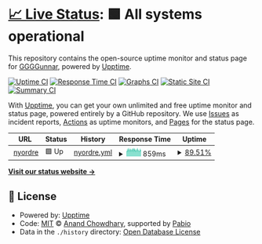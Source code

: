 # [📈 Live Status](https://GGGGunnar.github.io/upptime): <!--live status--> **🟩 All systems operational**

This repository contains the open-source uptime monitor and status page for [GGGGunnar](https://GGGGunnar.github.io/upptime), powered by [Upptime](https://github.com/upptime/upptime).

[![Uptime CI](https://github.com/GGGGunnar/upptime/workflows/Uptime%20CI/badge.svg)](https://github.com/GGGGunnar/upptime/actions?query=workflow%3A%22Uptime+CI%22)
[![Response Time CI](https://github.com/GGGGunnar/upptime/workflows/Response%20Time%20CI/badge.svg)](https://github.com/GGGGunnar/upptime/actions?query=workflow%3A%22Response+Time+CI%22)
[![Graphs CI](https://github.com/GGGGunnar/upptime/workflows/Graphs%20CI/badge.svg)](https://github.com/GGGGunnar/upptime/actions?query=workflow%3A%22Graphs+CI%22)
[![Static Site CI](https://github.com/GGGGunnar/upptime/workflows/Static%20Site%20CI/badge.svg)](https://github.com/GGGGunnar/upptime/actions?query=workflow%3A%22Static+Site+CI%22)
[![Summary CI](https://github.com/GGGGunnar/upptime/workflows/Summary%20CI/badge.svg)](https://github.com/GGGGunnar/upptime/actions?query=workflow%3A%22Summary+CI%22)

With [Upptime](https://upptime.js.org), you can get your own unlimited and free uptime monitor and status page, powered entirely by a GitHub repository. We use [Issues](https://github.com/GGGGunnar/upptime/issues) as incident reports, [Actions](https://github.com/GGGGunnar/upptime/actions) as uptime monitors, and [Pages](https://GGGGunnar.github.io/upptime) for the status page.

<!--start: status pages-->
<!-- This summary is generated by Upptime (https://github.com/upptime/upptime) -->
<!-- Do not edit this manually, your changes will be overwritten -->
<!-- prettier-ignore -->
| URL | Status | History | Response Time | Uptime |
| --- | ------ | ------- | ------------- | ------ |
| <img alt="" src="https://icons.duckduckgo.com/ip3/nyordre.no.ico" height="13"> [nyordre](https://nyordre.no) | 🟩 Up | [nyordre.yml](https://github.com/GGGGunnar/upptime/commits/HEAD/history/nyordre.yml) | <details><summary><img alt="Response time graph" src="./graphs/nyordre/response-time-week.png" height="20"> 859ms</summary><br><a href="https://GGGGunnar.github.io/upptime/history/nyordre"><img alt="Response time 824" src="https://img.shields.io/endpoint?url=https%3A%2F%2Fraw.githubusercontent.com%2FGGGGunnar%2Fupptime%2FHEAD%2Fapi%2Fnyordre%2Fresponse-time.json"></a><br><a href="https://GGGGunnar.github.io/upptime/history/nyordre"><img alt="24-hour response time 825" src="https://img.shields.io/endpoint?url=https%3A%2F%2Fraw.githubusercontent.com%2FGGGGunnar%2Fupptime%2FHEAD%2Fapi%2Fnyordre%2Fresponse-time-day.json"></a><br><a href="https://GGGGunnar.github.io/upptime/history/nyordre"><img alt="7-day response time 859" src="https://img.shields.io/endpoint?url=https%3A%2F%2Fraw.githubusercontent.com%2FGGGGunnar%2Fupptime%2FHEAD%2Fapi%2Fnyordre%2Fresponse-time-week.json"></a><br><a href="https://GGGGunnar.github.io/upptime/history/nyordre"><img alt="30-day response time 824" src="https://img.shields.io/endpoint?url=https%3A%2F%2Fraw.githubusercontent.com%2FGGGGunnar%2Fupptime%2FHEAD%2Fapi%2Fnyordre%2Fresponse-time-month.json"></a><br><a href="https://GGGGunnar.github.io/upptime/history/nyordre"><img alt="1-year response time 824" src="https://img.shields.io/endpoint?url=https%3A%2F%2Fraw.githubusercontent.com%2FGGGGunnar%2Fupptime%2FHEAD%2Fapi%2Fnyordre%2Fresponse-time-year.json"></a></details> | <details><summary><a href="https://GGGGunnar.github.io/upptime/history/nyordre">89.51%</a></summary><a href="https://GGGGunnar.github.io/upptime/history/nyordre"><img alt="All-time uptime 92.04%" src="https://img.shields.io/endpoint?url=https%3A%2F%2Fraw.githubusercontent.com%2FGGGGunnar%2Fupptime%2FHEAD%2Fapi%2Fnyordre%2Fuptime.json"></a><br><a href="https://GGGGunnar.github.io/upptime/history/nyordre"><img alt="24-hour uptime 88.91%" src="https://img.shields.io/endpoint?url=https%3A%2F%2Fraw.githubusercontent.com%2FGGGGunnar%2Fupptime%2FHEAD%2Fapi%2Fnyordre%2Fuptime-day.json"></a><br><a href="https://GGGGunnar.github.io/upptime/history/nyordre"><img alt="7-day uptime 89.51%" src="https://img.shields.io/endpoint?url=https%3A%2F%2Fraw.githubusercontent.com%2FGGGGunnar%2Fupptime%2FHEAD%2Fapi%2Fnyordre%2Fuptime-week.json"></a><br><a href="https://GGGGunnar.github.io/upptime/history/nyordre"><img alt="30-day uptime 92.04%" src="https://img.shields.io/endpoint?url=https%3A%2F%2Fraw.githubusercontent.com%2FGGGGunnar%2Fupptime%2FHEAD%2Fapi%2Fnyordre%2Fuptime-month.json"></a><br><a href="https://GGGGunnar.github.io/upptime/history/nyordre"><img alt="1-year uptime 92.04%" src="https://img.shields.io/endpoint?url=https%3A%2F%2Fraw.githubusercontent.com%2FGGGGunnar%2Fupptime%2FHEAD%2Fapi%2Fnyordre%2Fuptime-year.json"></a></details>

<!--end: status pages-->

[**Visit our status website →**](https://GGGGunnar.github.io/upptime)

## 📄 License

- Powered by: [Upptime](https://github.com/upptime/upptime)
- Code: [MIT](./LICENSE) © [Anand Chowdhary](https://anandchowdhary.com), supported by [Pabio](https://pabio.com)
- Data in the `./history` directory: [Open Database License](https://opendatacommons.org/licenses/odbl/1-0/)
